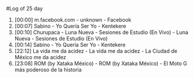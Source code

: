 #Log of 25 day

1. [00:00] m.facebook.com - unknown - Facebook
1. [00:07] Sabino - Yo Quería Ser Yo - Kentekere
1. [00:10] Churupaca - Luna Nueva - Sesiones de Estudio (En Vivo) - Luna Nueva - Sesiones de Estudio (En Vivo)
1. [00:14] Sabino - Yo Quería Ser Yo - Kentekere
1. [22:12] La vida me da acidez - La vida me da acidez - La Ciudad de México me da acidez
1. [23:08] ROM (by Xataka México) - ROM (by Xataka México) - El Moto G más poderoso de la historia
